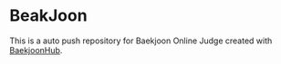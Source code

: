 # BeakJoon
This is a auto push repository for Baekjoon Online Judge created with [BaekjoonHub](https://github.com/BaekjoonHub/BaekjoonHub).
